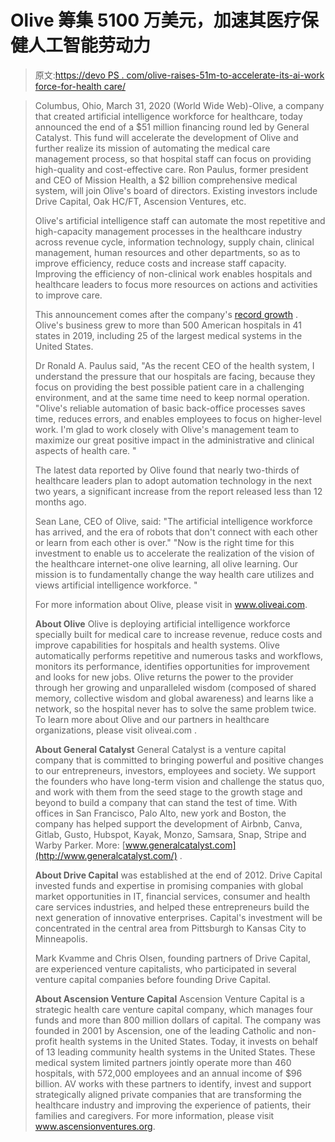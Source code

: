 # Olive 筹集 5100 万美元，加速其医疗保健人工智能劳动力

> 原文:[https://devo PS . com/olive-raises-51m-to-accelerate-its-ai-work force-for-health care/](https://devops.com/olive-raises-51m-to-accelerate-its-ai-workforce-for-healthcare/)

> Columbus, Ohio, March 31, 2020 (World Wide Web)-Olive, a company that created artificial intelligence workforce for healthcare, today announced the end of a $51 million financing round led by General Catalyst. This fund will accelerate the development of Olive and further realize its mission of automating the medical care management process, so that hospital staff can focus on providing high-quality and cost-effective care. Ron Paulus, former president and CEO of Mission Health, a $2 billion comprehensive medical system, will join Olive's board of directors. Existing investors include Drive Capital, Oak HC/FT, Ascension Ventures, etc.
> 
> Olive's artificial intelligence staff can automate the most repetitive and high-capacity management processes in the healthcare industry across revenue cycle, information technology, supply chain, clinical management, human resources and other departments, so as to improve efficiency, reduce costs and increase staff capacity. Improving the efficiency of non-clinical work enables hospitals and healthcare leaders to focus more resources on actions and activities to improve care.
> 
> This announcement comes after the company's [record growth](https://www.globenewswire.com/Tracker?data=8226x4IpXGCqjM27DNQMgR_KFXQgdQvsoWMMDg7YjBUJCIweHKI-ZnE0DKV858tS7795O5Ugn1ajT0ggZbvd-qKF0Lfy6WAZDDfJ4Wol0ySrD0-4Cb-XDsLu3pQA39z6QVO_mtkQO4BSMSLhJJZyCzi_X-IDoT9y-l-QXWOuJ3UMrQdc8SKzLDcnsHCo2MrC) . Olive's business grew to more than 500 American hospitals in 41 states in 2019, including 25 of the largest medical systems in the United States.
> 
> Dr Ronald A. Paulus said, "As the recent CEO of the health system, I understand the pressure that our hospitals are facing, because they focus on providing the best possible patient care in a challenging environment, and at the same time need to keep normal operation. "Olive's reliable automation of basic back-office processes saves time, reduces errors, and enables employees to focus on higher-level work. I'm glad to work closely with Olive's management team to maximize our great positive impact in the administrative and clinical aspects of health care. "
> 
> The latest data reported by Olive found that nearly two-thirds of healthcare leaders plan to adopt automation technology in the next two years, a significant increase from the report released less than 12 months ago.
> 
> Sean Lane, CEO of Olive, said: "The artificial intelligence workforce has arrived, and the era of robots that don't connect with each other or learn from each other is over." "Now is the right time for this investment to enable us to accelerate the realization of the vision of the healthcare internet-one olive learning, all olive learning. Our mission is to fundamentally change the way health care utilizes and views artificial intelligence workforce. "
> 
> For more information about Olive, please visit in www.oliveai.com.
> 
> **About Olive**
> Olive is deploying artificial intelligence workforce specially built for medical care to increase revenue, reduce costs and improve capabilities for hospitals and health systems. Olive automatically performs repetitive and numerous tasks and workflows, monitors its performance, identifies opportunities for improvement and looks for new jobs. Olive returns the power to the provider through her growing and unparalleled wisdom (composed of shared memory, collective wisdom and global awareness) and learns like a network, so the hospital never has to solve the same problem twice. To learn more about Olive and our partners in healthcare organizations, please visit oliveai.com .
> 
> **About General Catalyst**
> General Catalyst is a venture capital company that is committed to bringing powerful and positive changes to our entrepreneurs, investors, employees and society. We support the founders who have long-term vision and challenge the status quo, and work with them from the seed stage to the growth stage and beyond to build a company that can stand the test of time. With offices in San Francisco, Palo Alto, new york and Boston, the company has helped support the development of Airbnb, Canva, Gitlab, Gusto, Hubspot, Kayak, Monzo, Samsara, Snap, Stripe and Warby Parker. More: [www.generalcatalyst.com](http://www.generalcatalyst.com/) .
> 
> **About Drive Capital**
> was established at the end of 2012\. Drive Capital invested funds and expertise in promising companies with global market opportunities in IT, financial services, consumer and health care services industries, and helped these entrepreneurs build the next generation of innovative enterprises. Capital's investment will be concentrated in the central area from Pittsburgh to Kansas City to Minneapolis.
> 
> Mark Kvamme and Chris Olsen, founding partners of Drive Capital, are experienced venture capitalists, who participated in several venture capital companies before founding Drive Capital.
> 
> **About Ascension Venture Capital**
> Ascension Venture Capital is a strategic health care venture capital company, which manages four funds and more than 800 million dollars of capital. The company was founded in 2001 by Ascension, one of the leading Catholic and non-profit health systems in the United States. Today, it invests on behalf of 13 leading community health systems in the United States. These medical system limited partners jointly operate more than 460 hospitals, with 572,000 employees and an annual income of $96 billion. AV works with these partners to identify, invest and support strategically aligned private companies that are transforming the healthcare industry and improving the experience of patients, their families and caregivers. For more information, please visit www.ascensionventures.org.